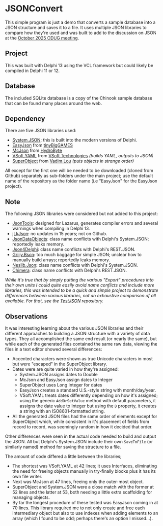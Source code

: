 # JSONConvert

This simple program is just a demo that converts a sample database into a JSON structure and saves it to a file. It uses multiple JSON libraries to compare how they're used and was built to add to the discussion on JSON at the [October 2025 ODUG meeting](https://odug.org/events/2025-10/).

## Project

This was built with Delphi 13 using the VCL framework but could likely be compiled in Delphi 11 or 12.

## Database

The included SQLite database is a copy of the Chinook sample database that can be found many places around the web.

## Dependency

There are five JSON libraries used:

- [System.JSON](https://docwiki.embarcadero.com/Libraries/Florence/en/System.JSON): this is built into the modern versions of Delphi.
- [EasyJson](https://github.com/tinyBigGAMES/EasyJson) from [tinyBigGAMES](https://tinybiggames.com/)
- [McJson](https://github.com/hydrobyte/McJSON) from [HydroByte](https://hydrobyte.com.br/site/)
- [VSoft.YAML](https://github.com/VSoftTechnologies/VSoft.YAML) from [VSoft Technologies](https://www.finalbuilder.com/) _(builds YAML, outputs to JSON)_
- [SuperObject](https://github.com/pult/SuperObject.Delphi) from [Vadim Lou](https://github.com/pult) _(puts objects in strange order)_

All except for the first one will be needed to be downloaded (cloned from Github) separately as sub-folders under the main project; use the default name of the repository as the folder name (i.e "EasyJson" for the EasyJson project).

## Note ##

The following JSON libraries were considered but not added to this project:

- [JsonTools](https://github.com/sysrpl/JsonTools): designed for Lazarus, generates compiler errors and several warnings when compiling in Delphi 13.
- [jLkJson](https://sourceforge.net/projects/lkjson/): no updates in 15 years; not on Github.
- [JsonDataObjects](https://github.com/ahausladen/JsonDataObjects): class name conflicts with Delphi's System.JSON; reportedly leaks memory.
- [Json4Delphi](https://github.com/MaiconSoft/json4delphi): class name conflicts with Delphi's REST.JSON.
- [Grijjy.Bson](https://github.com/grijjy/GrijjyFoundation): too much baggage for simple JSON; unclear how to manually build arrays; reportedly leaks memory.
- [Neslib.Json](https://github.com/neslib/Neslib.Json): class name conflicts with Delphi's System.JSON.
- [Chimera](https://bitbucket.org/sivv/chimera/src/develop/): class name conflicts with Delphi's REST.JSON.

_While it's true that by simply putting the various "Export" procedures into their own units I could quite easily avoid name conflicts and include more libraries, this was intended to be a quick and simple project to demonstrate differences between various libraries, not an exhaustive comparison of all available. For that, see the [TestJSON](https://github.com/hydrobyte/TestJSON) repository._

## Observations ##

It was interesting learning about the various JSON libraries and their different approaches to building a JSON structure with a variety of data types. They all accomplished the same end result (or nearly the same), but while each of the generated files contained the same raw data, viewing the files in a text editor showed several differences:

- Accented characters were shown as true Unicode characters in most but were "escaped" in the SuperObject library.
- Dates were are quite varied in how they're assigned: 
  - System.JSON assigns dates to Double
  - McJson and EasyJson assign dates to Integer
  - SuperObject uses Long Integer for dates
  - EasyJson creates a standard U.S.-style string with month/day/year.
  - VSoft.YAML treats dates differently depending on how it's assigned; using the generic `AddOrSetValue` method with default parameters, it assigns the date value to Integer but using the `D` property, it creates a string with an ISO8601-formatted string.
- All the generated JSON files had the same order of elements except for SuperObject which, while consistent in it's placement of fields from record to record, was seemingly random in how it decided that order.

Other differences were seen in the actual code needed to build and output the JSON. All but Delphi's System.JSON include their own `SaveToFile` (or similarly named) method for saving the structure to a file.

The amount of code differed a little between the libraries;

- The shortest was VSoft.YAML at 42 lines; it uses Interfaces, eliminating the need for freeing objects manually in try-finally blocks plus it has its own file writer. 
- Next was McJson at 47 lines, freeing only the outer-most object.
- SuperObject and System.JSON were a close match with the former at 52 lines and the latter at 53, both needing a little extra scaffolding for managing objects.
- By far the longest procedure of these tested was EasyJson coming in at 70 lines. This library required me to not only create and free each intermediary object but also to use indexes when adding elements to an array (which I found to be odd; perhaps there's an option I missed...).
    
